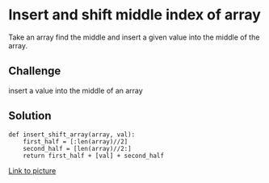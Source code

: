 # Insert and shift middle index of array
Take an array find the middle and insert a given value into the middle of the array.

## Challenge
insert a value into the middle of an array 

## Solution
```
def insert_shift_array(array, val):
    first_half = [:len(array)//2]
    second_half = [len(array)//2:]
    return first_half + [val] + second_half
```

[Link to picture](https://github.com/codyjgreen/data_structures_and_algorithms/blob/array_shift/assets/shift_array.jpg)
